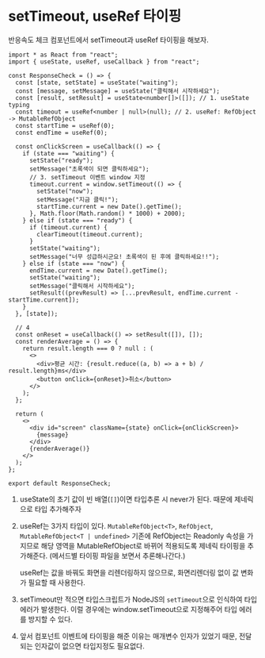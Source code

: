 ﻿# setTimeout, useRef 타이핑

반응속도 체크 컴포넌트에서 setTimeout과 useRef 타이핑을 해보자.

```tsx
import * as React from "react";
import { useState, useRef, useCallback } from "react";

const ResponseCheck = () => {
  const [state, setState] = useState("waiting");
  const [message, setMessage] = useState("클릭해서 시작하세요");
  const [result, setResult] = useState<number[]>([]); // 1. useState typing
  const timeout = useRef<number | null>(null); // 2. useRef: RefObject -> MutableRefObject
  const startTime = useRef(0);
  const endTime = useRef(0);

  const onClickScreen = useCallback(() => {
    if (state === "waiting") {
      setState("ready");
      setMessage("초록색이 되면 클릭하세요");
      // 3. setTimeout 이벤트 window 지정
      timeout.current = window.setTimeout(() => {
        setState("now");
        setMessage("지금 클릭!");
        startTime.current = new Date().getTime();
      }, Math.floor(Math.random() * 1000) + 2000);
    } else if (state === "ready") {
      if (timeout.current) {
        clearTimeout(timeout.current);
      }
      setState("waiting");
      setMessage("너무 성급하시군요! 초록색이 된 후에 클릭하세요!!");
    } else if (state === "now") {
      endTime.current = new Date().getTime();
      setState("waiting");
      setMessage("클릭해서 시작하세요");
      setResult((prevResult) => [...prevResult, endTime.current - startTime.current]);
    }
  }, [state]);

  // 4
  const onReset = useCallback(() => setResult([]), []);
  const renderAverage = () => {
    return result.length === 0 ? null : (
      <>
        <div>평균 시간: {result.reduce((a, b) => a + b) / result.length}ms</div>
        <button onClick={onReset}>취소</button>
      </>
    );
  };

  return (
    <>
      <div id="screen" className={state} onClick={onClickScreen}>
        {message}
      </div>
      {renderAverage()}
    </>
  );
};

export default ResponseCheck;
```

1. useState의 초기 값이 빈 배열(`[]`)이면 타입추론 시 never가 된다. 때문에 제네릭으로 타입 추가해주자
2. useRef는 3가지 타입이 있다. `MutableRefObject<T>`, `RefObject`, `MutableRefObject<T | undefined>` 기존에 RefObject는 Readonly 속성을 가지므로 해당 영역을 MutableRefObject로 바뀌어 적용되도록 제네릭 타이핑을 추가해준다. (메서드별 타이핑 파일을 보면서 추론해나간다.)

   useRef는 값을 바꿔도 화면을 리렌더링하지 않으므로, 화면리렌더링 없이 값 변화가 필요할 때 사용한다.

3. setTimeout만 적으면 타입스크립트가 NodeJS의 `setTimeout`으로 인식하여 타입 에러가 발생한다. 이럴 경우에는 window.setTimeout으로 지정해주어 타입 에러를 방지할 수 있다.
4. 앞서 컴포넌트 이벤트에 타이핑을 해준 이유는 매개변수 인자가 있었기 때문, 전달되는 인자값이 없으면 타입지정도 필요없다.
